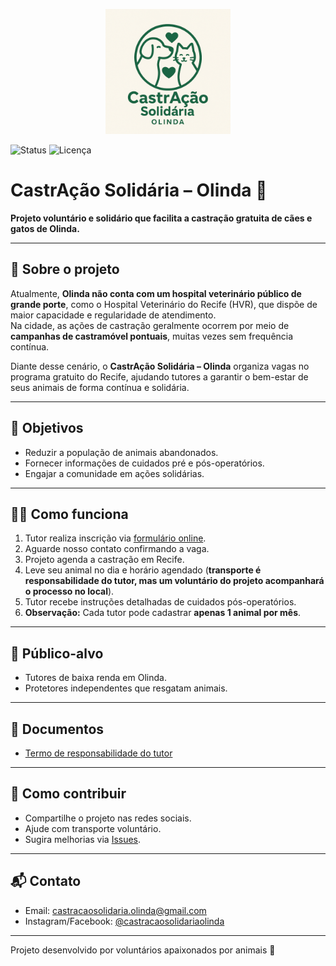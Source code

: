 <p align="center">
  <img src="imagens/logo.png" alt="Logo CastrAção Solidária" width="200"/>
</p>

![Status](https://img.shields.io/badge/status-ativo-brightgreen)
![Licença](https://img.shields.io/badge/licença-MIT-blue)

# CastrAção Solidária – Olinda 🐾

**Projeto voluntário e solidário que facilita a castração gratuita de cães e gatos de Olinda.**

---

## 🌟 Sobre o projeto
Atualmente, **Olinda não conta com um hospital veterinário público de grande porte**, como o Hospital Veterinário do Recife (HVR), que dispõe de maior capacidade e regularidade de atendimento.  
Na cidade, as ações de castração geralmente ocorrem por meio de **campanhas de castramóvel pontuais**, muitas vezes sem frequência contínua.  

Diante desse cenário, o **CastrAção Solidária – Olinda** organiza vagas no programa gratuito do Recife, ajudando tutores a garantir o bem-estar de seus animais de forma contínua e solidária.

---

## 🎯 Objetivos
- Reduzir a população de animais abandonados.  
- Fornecer informações de cuidados pré e pós-operatórios.  
- Engajar a comunidade em ações solidárias.

---

## 🐶🐱 Como funciona
1. Tutor realiza inscrição via [formulário online](https://forms.gle/ZneHW82XMKsnUj6s5).  
2. Aguarde nosso contato confirmando a vaga.  
3. Projeto agenda a castração em Recife.  
4. Leve seu animal no dia e horário agendado (**transporte é responsabilidade do tutor, mas um voluntário do projeto acompanhará o processo no local**).  
5. Tutor recebe instruções detalhadas de cuidados pós-operatórios.  
6. **Observação:** Cada tutor pode cadastrar **apenas 1 animal por mês**.

---

## 👥 Público-alvo
- Tutores de baixa renda em Olinda.  
- Protetores independentes que resgatam animais.

---

## 📄 Documentos
- [Termo de responsabilidade do tutor](docs/tutor_termo.md)

---

## 🤝 Como contribuir
- Compartilhe o projeto nas redes sociais.  
- Ajude com transporte voluntário.  
- Sugira melhorias via [Issues](../../issues).  

---

## 📬 Contato
- Email: castracaosolidaria.olinda@gmail.com  
- Instagram/Facebook: [@castracaosolidariaolinda](https://www.instagram.com/castracaosolidariaolinda)

---

Projeto desenvolvido por voluntários apaixonados por animais 🐾

